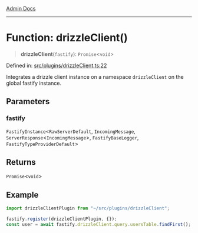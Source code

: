 [Admin Docs](/)

***

# Function: drizzleClient()

> **drizzleClient**(`fastify`): `Promise`\<`void`\>

Defined in: [src/plugins/drizzleClient.ts:22](https://github.com/PalisadoesFoundation/talawa-api/blob/36e30b39ce897bdded5fea4859d9ae00485b5a4c/src/plugins/drizzleClient.ts#L22)

Integrates a drizzle client instance on a namespace `drizzleClient` on the global fastify instance.

## Parameters

### fastify

`FastifyInstance`\<`RawServerDefault`, `IncomingMessage`, `ServerResponse`\<`IncomingMessage`\>, `FastifyBaseLogger`, `FastifyTypeProviderDefault`\>

## Returns

`Promise`\<`void`\>

## Example

```ts
import drizzleClientPlugin from "~/src/plugins/drizzleClient";

fastify.register(drizzleClientPlugin, {});
const user = await fastify.drizzleClient.query.usersTable.findFirst();
```
